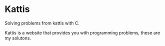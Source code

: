 # Kattis
Solving problems from kattis with C.

Kattis is a website that provides you with programming problems, these are my solutons.
